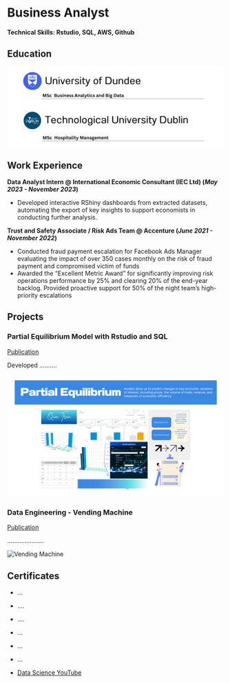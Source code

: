 # Business Analyst

#### Technical Skills: Rstudio, SQL, AWS, Github

## Education
![Educationl](/assets/Education.png)   		

## Work Experience
**Data Analyst Intern @ International Economic Consultant (IEC Ltd) (_May 2023 - November 2023_)**
- Developed interactive RShiny dashboards from extracted datasets, automating the export of key insights to support economists in conducting further analysis.

**Trust and Safety Associate / Risk Ads Team  @ Accenture (_June 2021 - November 2022_)**
- Conducted fraud payment escalation for Facebook Ads Manager evaluating the impact of over 350 cases monthly on the risk of fraud payment and compromised victim of funds
- Awarded the “Excellent Metric Award” for significantly improving risk operations performance by 25% and clearing 20% of the end-year backlog. Provided proactive support for 50% of the night team’s high-priority escalations

## Projects
### Partial Equilibrium Model with Rstudio and SQL
[Publication](https://www.mdpi.com/1424-8220/22/8/3048)

Developed ..........

![PE Model](/assets/PE.png)

### Data Engineering - Vending Machine 
[Publication](https://www.mdpi.com/1424-8220/22/11/4240)

.....................

![Vending Machine](/assets/img/bike_study.jpeg)

## Certificates 
- ...
- ....
- ....
- ...
- ...
- ...

- [Data Science YouTube](https://www.youtube.com/channel/UCa9gErQ9AE5jT2DZLjXBIdA)


